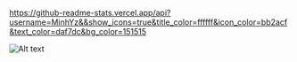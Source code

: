 https://github-readme-stats.vercel.app/api?username=MinhYz&&show_icons=true&title_color=ffffff&icon_color=bb2acf&text_color=daf7dc&bg_color=151515









![Alt text](https://spotify-recently-played-readme.vercel.app/api?user=oilgk42sniayx5pxt9zos7mxv)
